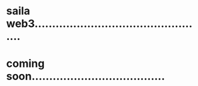 # saila web3.................................................
# coming soon......................................
